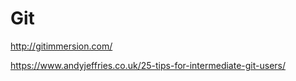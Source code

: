 # Git

http://gitimmersion.com/

https://www.andyjeffries.co.uk/25-tips-for-intermediate-git-users/


